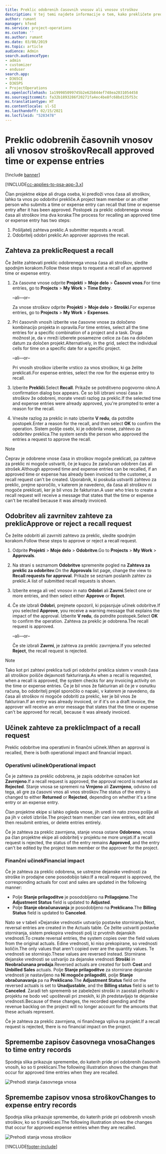 ```yaml
---
title: Preklic odobrenih časovnih vnosov ali vnosov stroškov
description: V tej temi najdete informacije o tem, kako prekličete predhodno potrjen čas ali transakcijo stroškov.
author: rumant
manager: kfend
ms.service: project-operations
ms.custom: ''
ms.author: rumant
ms.date: 03/08/2019
ms.topic: article
audience: Admin
search.audienceType:
- admin
- customizer
- enduser
search.app:
- D365CE
- D365PS
- ProjectOperations
ms.openlocfilehash: 1a199985099745b2e62b844ef748ea2031054458
ms.sourcegitcommit: fa32b1893286f20271fa4ec4be8fc68bd135f53c
ms.translationtype: HT
ms.contentlocale: sl-SI
ms.lasthandoff: 02/15/2021
ms.locfileid: "5283478"
---
```

# <a name="recall-approved-time-or-expense-entries"></a><span data-ttu-id="564b9-103">Preklic odobrenih časovnih vnosov ali vnosov stroškov</span><span class="sxs-lookup"><span data-stu-id="564b9-103">Recall approved time or expense entries</span></span>

[!include [banner](../includes/psa-now-project-operations.md)]

[!INCLUDE[cc-applies-to-psa-app-3.x](../includes/cc-applies-to-psa-app-3x.md)]

<span data-ttu-id="564b9-104">Član projektne ekipe ali druga oseba, ki predloži vnos časa ali stroškov, lahko ta vnos po odobritvi prekliče.</span><span class="sxs-lookup"><span data-stu-id="564b9-104">A project team member or an other person who submits a time or expense entry can recall that time or expense entry after it has been approved.</span></span> <span data-ttu-id="564b9-105">Postopek za preklic odobrenega vnosa časa ali stroškov ima dva koraka:</span><span class="sxs-lookup"><span data-stu-id="564b9-105">The process for recalling an approved time or expense entry has two steps:</span></span>

1. <span data-ttu-id="564b9-106">Pošiljatelj zahteva preklic.</span><span class="sxs-lookup"><span data-stu-id="564b9-106">A submitter requests a recall.</span></span>
2. <span data-ttu-id="564b9-107">Odobritelj odobri preklic.</span><span class="sxs-lookup"><span data-stu-id="564b9-107">An approver approves the recall.</span></span>

## <a name="request-a-recall"></a><span data-ttu-id="564b9-108">Zahteva za preklic</span><span class="sxs-lookup"><span data-stu-id="564b9-108">Request a recall</span></span>

<span data-ttu-id="564b9-109">Če želite zahtevati preklic odobrenega vnosa časa ali stroškov, sledite spodnjim korakom.</span><span class="sxs-lookup"><span data-stu-id="564b9-109">Follow these steps to request a recall of an approved time or expense entry.</span></span>

1. <span data-ttu-id="564b9-110">Za časovne vnose odprite **Projekti** \> **Moje delo** \> **Časovni vnos**.</span><span class="sxs-lookup"><span data-stu-id="564b9-110">For time entries, go to **Projects** \> **My Work** \> **Time Entry**.</span></span>

    <span data-ttu-id="564b9-111">–ali–</span><span class="sxs-lookup"><span data-stu-id="564b9-111">–or–</span></span>

    <span data-ttu-id="564b9-112">Za vnose stroškov odprite **Projekti** \> **Moje delo** \> **Stroški**.</span><span class="sxs-lookup"><span data-stu-id="564b9-112">For expense entries, go to **Projects** \> **My Work** \> **Expenses**.</span></span>

2. <span data-ttu-id="564b9-113">Pri časovnih vnosih izberite vse časovne vnose za določeno kombinacijo projekta in opravila.</span><span class="sxs-lookup"><span data-stu-id="564b9-113">For time entries, select all the time entries for a specific combination of a project and a task.</span></span> <span data-ttu-id="564b9-114">Druga možnost je, da v mreži izberete posamezne celice za čas na določen datum za določen projekt.</span><span class="sxs-lookup"><span data-stu-id="564b9-114">Alternatively, in the grid, select the individual cells for time on a specific date for a specific project.</span></span>

    <span data-ttu-id="564b9-115">–ali–</span><span class="sxs-lookup"><span data-stu-id="564b9-115">–or–</span></span>

    <span data-ttu-id="564b9-116">Pri vnosih stroškov izberite vrstico za vnos stroškov, ki ga želite preklicati.</span><span class="sxs-lookup"><span data-stu-id="564b9-116">For expense entries, select the row for the expense entry to recall.</span></span>

3. <span data-ttu-id="564b9-117">Izberite **Prekliči**.</span><span class="sxs-lookup"><span data-stu-id="564b9-117">Select **Recall**.</span></span> <span data-ttu-id="564b9-118">Prikaže se potrditveno pogovorno okno.</span><span class="sxs-lookup"><span data-stu-id="564b9-118">A confirmation dialog box appears.</span></span> <span data-ttu-id="564b9-119">Če so bili izbrani vnosi časa in stroškov že odobreni, morate vnesti razlog za preklic.</span><span class="sxs-lookup"><span data-stu-id="564b9-119">If the selected time and expense entries were already approved, you're prompted to enter a reason for the recall.</span></span>
4. <span data-ttu-id="564b9-120">Vnesite razlog za preklic in nato izberite **V redu**, da potrdite postopek.</span><span class="sxs-lookup"><span data-stu-id="564b9-120">Enter a reason for the recall, and then select **OK** to confirm the operation.</span></span> <span data-ttu-id="564b9-121">Sistem pošlje osebi, ki je odobrila vnose, zahtevo za odobritev preklica.</span><span class="sxs-lookup"><span data-stu-id="564b9-121">The system sends the person who approved the entries a request to approve the recall.</span></span>

> [!NOTE]
> <span data-ttu-id="564b9-122">Čeprav je odobrene vnose časa in stroškov mogoče preklicati, pa zahteve za preklic ni mogoče ustvariti, če je kupcu že zaračunan odobren čas ali strošek.</span><span class="sxs-lookup"><span data-stu-id="564b9-122">Although approved time and expense entries can be recalled, if an approved time or expense has already been invoiced to the customer, a recall request can't be created.</span></span> <span data-ttu-id="564b9-123">Uporabnik, ki poskuša ustvariti zahtevo za preklic, prejme sporočilo, v katerem je navedeno, da časa ali stroškov ni mogoče preklicati, ker je bil vnos že fakturiran.</span><span class="sxs-lookup"><span data-stu-id="564b9-123">A user who tries to create a recall request will receive a message that states that the time or expense can't be recalled because it was already invoiced.</span></span>

## <a name="approve-or-reject-a-recall-request"></a><span data-ttu-id="564b9-124">Odobritev ali zavrnitev zahteve za preklic</span><span class="sxs-lookup"><span data-stu-id="564b9-124">Approve or reject a recall request</span></span>

<span data-ttu-id="564b9-125">Če želite odobriti ali zavrniti zahtevo za preklic, sledite spodnjim korakom.</span><span class="sxs-lookup"><span data-stu-id="564b9-125">Follow these steps to approve or reject a recall request.</span></span>

1. <span data-ttu-id="564b9-126">Odprite **Projekti** \> **Moje delo** \> **Odobritve**.</span><span class="sxs-lookup"><span data-stu-id="564b9-126">Go to **Projects** \> **My Work** \> **Approvals**.</span></span>
2. <span data-ttu-id="564b9-127">Na strani s seznamom **Odobritve** spremenite pogled na **Zahteva za preklic za odobritev**.</span><span class="sxs-lookup"><span data-stu-id="564b9-127">On the **Approvals** list page, change the view to **Recall requests for approval**.</span></span> <span data-ttu-id="564b9-128">Prikaže se seznam poslanih zahtev za preklic.</span><span class="sxs-lookup"><span data-stu-id="564b9-128">A list of submitted recall requests is shown.</span></span>
3. <span data-ttu-id="564b9-129">Izberite enega ali več vnosov in nato **Odobri** ali **Zavrni**.</span><span class="sxs-lookup"><span data-stu-id="564b9-129">Select one or more entries, and then select either **Approve** or **Reject**.</span></span>
4. <span data-ttu-id="564b9-130">Če ste izbrali **Odobri**, prejmete opozoril, ki pojasnjuje učinek odobritve.</span><span class="sxs-lookup"><span data-stu-id="564b9-130">If you selected **Approve**, you receive a warning message that explains the impact of the approval.</span></span> <span data-ttu-id="564b9-131">Izberite **V redu**, da potrdite postopek.</span><span class="sxs-lookup"><span data-stu-id="564b9-131">Select **OK** to confirm the operation.</span></span> <span data-ttu-id="564b9-132">Zahteva za preklic je odobrena.</span><span class="sxs-lookup"><span data-stu-id="564b9-132">The recall request is approved.</span></span>

    <span data-ttu-id="564b9-133">–ali–</span><span class="sxs-lookup"><span data-stu-id="564b9-133">–or–</span></span>

    <span data-ttu-id="564b9-134">Če ste izbrali **Zavrni**, je zahteva za preklic zavrnjena.</span><span class="sxs-lookup"><span data-stu-id="564b9-134">If you selected **Reject**, the recall request is rejected.</span></span>

> [!NOTE]
> <span data-ttu-id="564b9-135">Tako kot pri zahtevi preklica tudi pri odobritvi preklica sistem v vnosih časa ali stroškov poišče dejavnosti fakturiranja.</span><span class="sxs-lookup"><span data-stu-id="564b9-135">As when a recall is requested, when a recall is approved, the system checks for any invoicing activity on the time or expense entries.</span></span> <span data-ttu-id="564b9-136">Če je bil vnos že fakturiran ali če je v osnutku računa, bo odobritelj prejel sporočilo o napaki, v katerem je navedeno, da časa ali stroškov ni mogoče odobriti za preklic, ker je bil vnos že fakturiran.</span><span class="sxs-lookup"><span data-stu-id="564b9-136">If an entry was already invoiced, or if it's on a draft invoice, the approver will receive an error message that states that the time or expense can't be approved for recall, because it was already invoiced.</span></span>

## <a name="impact-of-a-recall-request"></a><span data-ttu-id="564b9-137">Učinek zahteve za preklic</span><span class="sxs-lookup"><span data-stu-id="564b9-137">Impact of a recall request</span></span>

<span data-ttu-id="564b9-138">Preklic odobritve ima operativni in finančni učinek.</span><span class="sxs-lookup"><span data-stu-id="564b9-138">When an approval is recalled, there is both operational impact and financial impact.</span></span>

### <a name="operational-impact"></a><span data-ttu-id="564b9-139">Operativni učinek</span><span class="sxs-lookup"><span data-stu-id="564b9-139">Operational impact</span></span>

<span data-ttu-id="564b9-140">Če je zahteva za preklic odobrena, je zapis odobritve označen kot **Zavrnjeno**.</span><span class="sxs-lookup"><span data-stu-id="564b9-140">If a recall request is approved, the approval record is marked as **Rejected**.</span></span> <span data-ttu-id="564b9-141">Stanje vnosa se spremeni na **Vrnjeno** ali **Zavrnjeno**, odvisno od tega, ali gre za časovni vnos ali vnos stroškov.</span><span class="sxs-lookup"><span data-stu-id="564b9-141">The status of the entry is changed to either **Returned** or **Rejected**, depending on whether it's a time entry or an expense entry.</span></span>

<span data-ttu-id="564b9-142">Član projektne ekipe si lahko ogleda vnose, jih uredi in nato znova pošlje ali pa jih v celoti izbriše.</span><span class="sxs-lookup"><span data-stu-id="564b9-142">The project team member can view entries, edit and then resubmit entries, or delete entries entirely.</span></span>

<span data-ttu-id="564b9-143">Če je zahteva za preklic zavrnjena, stanje vnosa ostane **Odobreno**, vnosa pa član projektne ekipe ali odobritelj v projektu ne more urejati.</span><span class="sxs-lookup"><span data-stu-id="564b9-143">If a recall request is rejected, the status of the entry remains **Approved**, and the entry can't be edited by the project team member or the approver for the project.</span></span>

### <a name="financial-impact"></a><span data-ttu-id="564b9-144">Finančni učinek</span><span class="sxs-lookup"><span data-stu-id="564b9-144">Financial impact</span></span>

<span data-ttu-id="564b9-145">Če je zahteva za preklic odobrena, se ustrezne dejanske vrednosti za stroške in prodajne cene posodobijo tako:</span><span class="sxs-lookup"><span data-stu-id="564b9-145">If a recall request is approved, the corresponding actuals for cost and sales are updated in the following manner:</span></span>

- <span data-ttu-id="564b9-146">Polje **Stanje prilagoditve** je posodobljeno na **Prilagojeno**.</span><span class="sxs-lookup"><span data-stu-id="564b9-146">The **Adjustment Status** field is updated to **Adjusted**.</span></span>
- <span data-ttu-id="564b9-147">Polje **Stanje obračunavanja** je posodobljeno na **Preklicano**.</span><span class="sxs-lookup"><span data-stu-id="564b9-147">The **Billing Status** field is updated to **Canceled**.</span></span>

<span data-ttu-id="564b9-148">Nato se v tabeli »Dejanske vrednosti« ustvarijo postavke storniranja.</span><span class="sxs-lookup"><span data-stu-id="564b9-148">Next, reversal entries are created in the Actuals table.</span></span> <span data-ttu-id="564b9-149">Če želite ustvariti postavke storniranja, sistem prekopira vrednosti polj iz prvotnih dejanskih vrednosti.</span><span class="sxs-lookup"><span data-stu-id="564b9-149">To create reversal entries, the system copies over the field values from the original actuals.</span></span> <span data-ttu-id="564b9-150">Edine vrednosti, ki niso prekopirane, so vrednosti količin.</span><span class="sxs-lookup"><span data-stu-id="564b9-150">The only values that aren't copied over are the quantity values.</span></span> <span data-ttu-id="564b9-151">Te vrednosti se stornirajo.</span><span class="sxs-lookup"><span data-stu-id="564b9-151">These values are reversed instead.</span></span> <span data-ttu-id="564b9-152">Stornirane dejanske vrednosti se ustvarijo za dejanske vrednosti **Stroški** in **Neobračunana prodaja**.</span><span class="sxs-lookup"><span data-stu-id="564b9-152">Reversed actuals are created for both **Cost** and **Unbilled Sales** actuals.</span></span> <span data-ttu-id="564b9-153">Polje **Stanje prilagoditve** za stornirane dejanske vrednosti je nastavljeno na **Ni mogoče prilagoditi**, polje **Stanje obračunavanja** pa na **Preklicano**.</span><span class="sxs-lookup"><span data-stu-id="564b9-153">The **Adjustment Status** field on the reversed actuals is set to **Unadjustable**, and the **Billing status** field is set to **Canceled**.</span></span> <span data-ttu-id="564b9-154">Zaradi teh sprememb se zabeleženi stroški in zaostali prihodki v projektu ne bodo več upoštevali pri zneskih, ki jih predstavljajo te dejanske vrednosti.</span><span class="sxs-lookup"><span data-stu-id="564b9-154">Because of these changes, the recorded spending and the revenue backlog on the project will no longer account for the amounts that these actuals represent.</span></span>

<span data-ttu-id="564b9-155">Če je zahteva za preklic zavrnjena, ni finančnega vpliva na projekt.</span><span class="sxs-lookup"><span data-stu-id="564b9-155">If a recall request is rejected, there is no financial impact on the project.</span></span>

## <a name="changes-to-time-entry-records"></a><span data-ttu-id="564b9-156">Spremembe zapisov časovnega vnosa</span><span class="sxs-lookup"><span data-stu-id="564b9-156">Changes to time entry records</span></span>

<span data-ttu-id="564b9-157">Spodnja slika prikazuje spremembe, do katerih pride pri odobrenih časovnih vnosih, ko so ti preklicani.</span><span class="sxs-lookup"><span data-stu-id="564b9-157">The following illustration shows the changes that occur for approved time entries when they are recalled.</span></span>

![Prehodi stanja časovnega vnosa](media/TimeEntryStateTransitions.png)

## <a name="changes-to-expense-entry-records"></a><span data-ttu-id="564b9-159">Spremembe zapisov vnosa stroškov</span><span class="sxs-lookup"><span data-stu-id="564b9-159">Changes to expense entry records</span></span>

<span data-ttu-id="564b9-160">Spodnja slika prikazuje spremembe, do katerih pride pri odobrenih vnosih stroškov, ko so ti preklicani.</span><span class="sxs-lookup"><span data-stu-id="564b9-160">The following illustration shows the changes that occur for approved expense entries when they are recalled.</span></span>

![Prehodi stanja vnosa stroškov](media/ExpenseEntryStateTransitions.png)


[!INCLUDE[footer-include](../includes/footer-banner.md)]